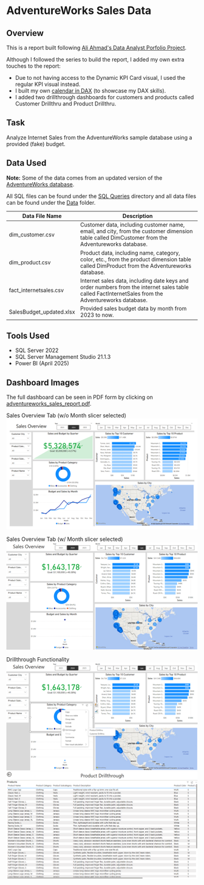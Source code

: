 # AdventureWorks Sales Data

## Overview
This is a report built following [Ali Ahmad's Data Analyst Porfolio Project](https://www.youtube.com/playlist?list=PLMfXakCUhXsEUtk8c0zWr4whamGxLhAu0).

Although I followed the series to build the report, I added my own extra touches to the report:
- Due to not having access to the Dynamic KPI Card visual, I used the regular KPI visual instead. 
- I built my own [calendar in DAX](https://github.com/kgosse412/adventureworks_sales_data/blob/main/DAX%20Formulas/dax_calendar.txt) (to showcase my DAX skills).
- I added two drillthrough dashboards for customers and products called Customer Drillthru and Product Drillthru.

## Task
Analyze Internet Sales from the AdventureWorks sample database using a provided (fake) budget.

## Data Used
**Note:** Some of the data comes from an updated version of the [AdventureWorks database](https://learn.microsoft.com/en-us/sql/samples/adventureworks-install-configure?view=sql-server-ver17&tabs=ssms).

All SQL files can be found under the [SQL Queries](https://github.com/kgosse412/adventureworks_sales_data/tree/main/SQL%20Queries) directory and all data files can be found under the [Data](https://github.com/kgosse412/adventureworks_sales_data/tree/main/Data) folder.

| Data File Name | Description |
|----------------|-------------|
| dim_customer.csv | Customer data, including customer name, email, and city, from the customer dimension table called DimCustomer from the Adventureworks database. |
| dim_product.csv | Product data, including name, category, color, etc., from the product dimension table called DimProduct from the Adventureworks database. |
| fact_internetsales.csv | Internet sales data, including date keys and order numbers from the internet sales table called FactInternetSales from the Adventureworks database. |
| SalesBudget_updated.xlsx | Provided sales budget data by month from 2023 to now. |

## Tools Used
- SQL Server 2022
- SQL Server Management Studio 21.1.3
- Power BI (April 2025)

## Dashboard Images
The full dashboard can be seen in PDF form by clicking on [adventureworks_sales_report.pdf](https://github.com/kgosse412/adventureworks_sales_data/blob/main/adventureworks_sales_report.pdf).

Sales Overview Tab (w/o Month slicer selected)
![Sales Overview Tab](Images/sales_overview_tab.png)

Sales Overview Tab (w/ Month slicer selected)
![Sales Overview Tab w/ Month Slicer Selected](Images/sales_overview_tab_month_slicer_selected.png)

Drillthrough Functionality
![Sales Overview Tab w/ Drillthrough](Images/sales_overview_tab_drillthrough.png)
![Product Drillthrough Tab](Images/product_drillthrough_clothes.png)